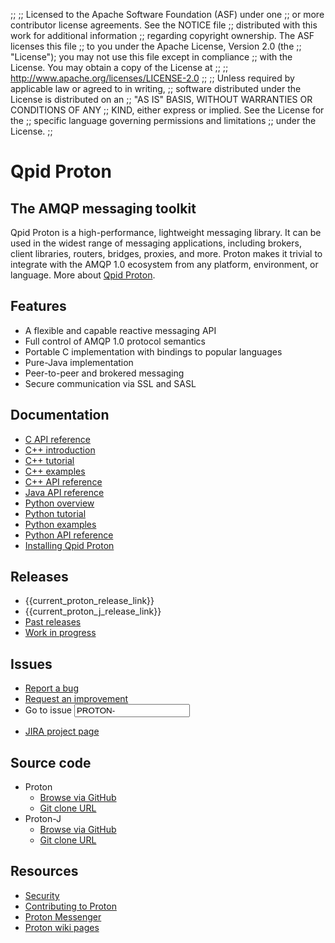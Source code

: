 ;;
;; Licensed to the Apache Software Foundation (ASF) under one
;; or more contributor license agreements.  See the NOTICE file
;; distributed with this work for additional information
;; regarding copyright ownership.  The ASF licenses this file
;; to you under the Apache License, Version 2.0 (the
;; "License"); you may not use this file except in compliance
;; with the License.  You may obtain a copy of the License at
;; 
;;   http://www.apache.org/licenses/LICENSE-2.0
;; 
;; Unless required by applicable law or agreed to in writing,
;; software distributed under the License is distributed on an
;; "AS IS" BASIS, WITHOUT WARRANTIES OR CONDITIONS OF ANY
;; KIND, either express or implied.  See the License for the
;; specific language governing permissions and limitations
;; under the License.
;;

<div id="-left-column" markdown="1">

# Qpid Proton

<div class="feature" markdown="1">

## The AMQP messaging toolkit

Qpid Proton is a high-performance, lightweight messaging library. It
can be used in the widest range of messaging applications, including
brokers, client libraries, routers, bridges, proxies, and more. Proton
makes it trivial to integrate with the AMQP 1.0 ecosystem from any
platform, environment, or language. More about
[Qpid Proton]({{site_url}}/proton/overview.html).

</div>

## Features

 - A flexible and capable reactive messaging API
 - Full control of AMQP 1.0 protocol semantics
 - Portable C implementation with bindings to popular languages
 - Pure-Java implementation
 - Peer-to-peer and brokered messaging
 - Secure communication via SSL and SASL

## Documentation

<div class="two-column" markdown="1">

 - [C API reference]({{current_proton_release_url}}/proton/c/api/files.html)
 - [C++ introduction]({{current_proton_release_url}}/proton/cpp/api/index.html)
 - [C++ tutorial]({{current_proton_release_url}}/proton/cpp/api/tutorial.html)
 - [C++ examples]({{current_proton_release_url}}/proton/cpp/examples/index.html)
 - [C++ API reference]({{current_proton_release_url}}/proton/cpp/api/annotated.html)
 - [Java API reference]({{current_proton_j_release_url}}/api/index.html)
 - [Python overview]({{current_proton_release_url}}/proton/python/book/overview.html)
 - [Python tutorial]({{current_proton_release_url}}/proton/python/book/tutorial.html)
 - [Python examples]({{current_proton_release_url}}/proton/python/examples/index.html)
 - [Python API reference]({{current_proton_release_url}}/proton/python/api/index.html)
 - [Installing Qpid Proton](https://git-wip-us.apache.org/repos/asf?p=qpid-proton.git;a=blob_plain;f=INSTALL.md;hb={{current_proton_release}})

</div>
</div>
<div id="-right-column" markdown="1">

## Releases

 - {{current_proton_release_link}}
 - {{current_proton_j_release_link}}
 - [Past releases]({{site_url}}/releases/index.html#past-releases)
 - [Work in progress]({{site_url}}/releases/qpid-proton-master/index.html) 

## Issues

 - [Report a bug](https://issues.apache.org/jira/secure/CreateIssue.jspa?pid=12313720&issuetype=1&priority=3)
 - [Request an improvement](https://issues.apache.org/jira/secure/CreateIssue.jspa?pid=12313720&issuetype=4&priority=3)
 - <form id="-jira-goto-form">Go to issue <input name="jira" value="PROTON-"/></form>
 - [JIRA project page](https://issues.apache.org/jira/browse/PROTON)

## Source code

 - Proton
     - [Browse via GitHub](https://github.com/apache/qpid-proton)
     - [Git clone URL](https://git-wip-us.apache.org/repos/asf/qpid-proton.git)
 - Proton-J
     - [Browse via GitHub](https://github.com/apache/qpid-proton-j)
     - [Git clone URL](https://git-wip-us.apache.org/repos/asf/qpid-proton-j.git)

## Resources

 - [Security](security.html)
 - [Contributing to Proton](submitting-patches.html)
 - [Proton Messenger](messenger.html)
 - [Proton wiki pages](https://cwiki.apache.org/confluence/display/qpid/proton)

</div>
